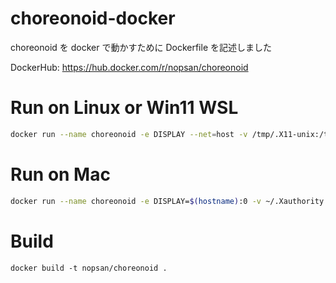 # choreonoid-docker

choreonoid を docker で動かすために Dockerfile を記述しました

DockerHub: https://hub.docker.com/r/nopsan/choreonoid

# Run on Linux or Win11 WSL

```bash
docker run --name choreonoid -e DISPLAY --net=host -v /tmp/.X11-unix:/tmp/.X11-unix -it nopsan/choreonoid bin/bash
```

# Run on Mac

```bash
docker run --name choreonoid -e DISPLAY=$(hostname):0 -v ~/.Xauthority:/root/.Xauthority -it nopsan/choreonoid bin/bash
```

# Build

```
docker build -t nopsan/choreonoid .
```

